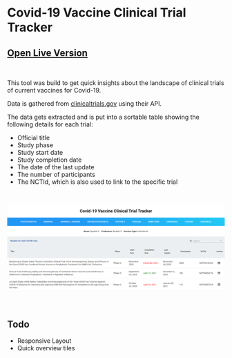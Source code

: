 # Covid-19 Vaccine Clinical Trial Tracker

## **[Open Live Version](https://c19-vaccine-trials.herokuapp.com/)**

<br>

This tool was build to get quick insights about the landscape of clinical trials of current vaccines for Covid-19.

Data is gathered from [clinicaltrials.gov](https://www.clinicaltrials.gov) using their API.

The data gets extracted and is put into a sortable table showing the following details for each trial:

- Official title
- Study phase
- Study start date
- Study completion date
- The date of the last update
- The number of participants
- The NCTId, which is also used to link to the specific trial

<br>

![Screenshot](/img/screenshot.png)

<br>

## Todo

- Responsive Layout
- Quick overview tiles
